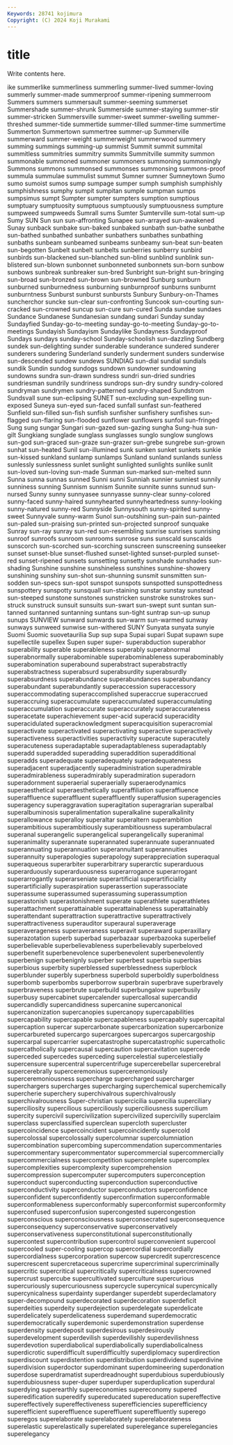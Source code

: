 ```yaml
---
Keywords: 28741 kojimura
Copyright: (C) 2024 Koji Murakami
---
```


# title

Write contents here.



ike
summerlike summerliness summerling summer-lived summer-loving summerly summer-made summerproof summer-ripening summerroom
Summers summers summersault summer-seeming summerset Summershade summer-shrunk Summerside summer-staying summer-stir
summer-stricken Summersville summer-sweet summer-swelling summer-threshed summer-tide summertide summer-tilled summer-time summertime
Summerton Summertown summertree summer-up Summerville summerward summer-weight summerweight summerwood summery
summing summings summing-up summist Summit summit summital summitless summitries summitry
summits Summitville summity summon summonable summoned summoner summoners summoning summoningly
Summons summons summonsed summonses summonsing summons-proof summula summulae summulist summut
Sumner sumner Sumneytown Sumo sumo sumoist sumos sump sumpage sumper
sumph sumphish sumphishly sumphishness sumphy sumpit sumpitan sumple sumpman sumps
sumpsimus sumpt Sumpter sumpter sumpters sumption sumptious sumptuary sumptuosity sumptuous
sumptuously sumptuousness sumpture sumpweed sumpweeds Sumrall sums Sumter Sumterville sum-total
sum-up Sumy SUN Sun sun sun-affronting Sunapee sun-arrayed sun-awakened Sunay
sunback sunbake sun-baked sunbaked sunbath sun-bathe sunbathe sun-bathed sunbathed sunbather
sunbathers sunbathes sunbathing sunbaths sunbeam sunbeamed sunbeams sunbeamy sun-beat sun-beaten
sun-begotten Sunbelt sunbelt sunbelts sunberries sunberry sunbird sunbirds sun-blackened sun-blanched
sun-blind sunblind sunblink sun-blistered sun-blown sunbonnet sunbonneted sunbonnets sun-born sunbow
sunbows sunbreak sunbreaker sun-bred Sunbright sun-bright sun-bringing sun-broad sun-bronzed sun-brown
sun-browned Sunburg sunburn sunburned sunburnedness sunburning sunburnproof sunburns sunburnt sunburntness
Sunburst sunburst sunbursts Sunbury Sunbury-on-Thames suncherchor suncke sun-clear sun-confronting Suncook
sun-courting sun-cracked sun-crowned suncup sun-cure sun-cured Sunda sundae sundaes Sundance
Sundanese Sundanesian sundang sundari Sunday sunday Sundayfied Sunday-go-to-meeting sunday-go-to-meeting Sunday-go-to-meetings
Sundayish Sundayism Sundaylike Sundayness Sundayproof Sundays sundays sunday-school Sunday-schoolish sun-dazzling
Sundberg sundek sun-delighting sunder sunderable sunderance sundered sunderer sunderers sundering
Sunderland sunderly sunderment sunders sunderwise sun-descended sundew sundews SUNDIAG sun-dial
sundial sundials sundik Sundin sundog sundogs sundown sundowner sundowning sundowns
sundra sun-drawn sundress sundri sun-dried sundries sundriesman sundrily sundriness sundrops
sun-dry sundry sundry-colored sundryman sundrymen sundry-patterned sundry-shaped Sundstrom Sundsvall sune
sun-eclipsing SUNET sun-excluding sun-expelling sun-exposed Suneya sun-eyed sun-faced sunfall sunfast
sun-feathered Sunfield sun-filled sun-fish sunfish sunfisher sunfishery sunfishes sun-flagged sun-flaring
sun-flooded sunflower sunflowers sunfoil sun-fringed Sung sung sungar Sungari sun-gazed
sun-gazing sungha Sung-hua sun-gilt Sungkiang sunglade sunglass sunglasses sunglo sunglow
sunglows sun-god sun-graced sun-graze sun-grazer sun-grebe sungrebe sun-grown sunhat sun-heated
Sunil sun-illumined sunk sunken sunket sunkets sunkie sun-kissed sunkland sunlamp
sunlamps Sunland sunland sunlands sunless sunlessly sunlessness sunlet sunlight sunlighted
sunlights sunlike sunlit sun-loved sun-loving sun-made Sunman sun-marked sun-melted sunn
Sunna sunna sunnas sunned Sunni sunni Sunniah sunnier sunniest sunnily
sunniness sunning Sunnism sunnism Sunnite sunnite sunns sunnud sun-nursed Sunny
sunny sunnyasee sunnyasse sunny-clear sunny-colored sunny-faced sunny-haired sunnyhearted sunnyheartedness sunny-looking
sunny-natured sunny-red Sunnyside Sunnysouth sunny-spirited sunny-sweet Sunnyvale sunny-warm Sunol sun-outshining
sun-pain sun-painted sun-paled sun-praising sun-printed sun-projected sunproof sunquake Sunray sun-ray
sunray sun-red sun-resembling sunrise sunrises sunrising sunroof sunroofs sunroom sunrooms
sunrose suns sunscald sunscalds sunscorch sun-scorched sun-scorching sunscreen sunscreening sunseeker
sunset sunset-blue sunset-flushed sunset-lighted sunset-purpled sunset-red sunset-ripened sunsets sunsetting sunsetty
sunshade sunshades sun-shading Sunshine sunshine sunshineless sunshines sunshine-showery sunshining sunshiny
sun-shot sun-shunning sunsmit sunsmitten sun-sodden sun-specs sun-spot sunspot sunspots sunspotted
sunspottedness sunspottery sunspotty sunsquall sun-staining sunstar sunstay sunstead sun-steeped sunstone
sunstones sunstricken sunstroke sunstrokes sun-struck sunstruck sunsuit sunsuits sun-swart sun-swept
sunt suntan sun-tanned suntanned suntanning suntans sun-tight suntrap sun-up sunup
sunups SUNVIEW sunward sunwards sun-warm sun-warmed sunway sunways sunweed sunwise
sun-withered SUNY Sunyata sunyata sunyie Suomi Suomic suovetaurilia Sup sup
supa Supai supari Supat supawn supe supellectile supellex Supen super
super- superabduction superabhor superability superable superableness superably superabnormal superabnormally superabominable
superabominableness superabominably superabomination superabound superabstract superabstractly superabstractness superabsurd superabsurdity superabsurdly
superabsurdness superabundance superabundances superabundancy superabundant superabundantly superaccession superaccessory superaccommodating superaccomplished
superaccrue superaccrued superaccruing superaccumulate superaccumulated superaccumulating superaccumulation superaccurate superaccurately superaccurateness
superacetate superachievement super-acid superacid superacidity superacidulated superacknowledgment superacquisition superacromial superactivate
superactivated superactivating superactive superactively superactiveness superactivities superactivity superacute superacutely superacuteness
superadaptable superadaptableness superadaptably superadd superadded superadding superaddition superadditional superadds superadequate
superadequately superadequateness superadjacent superadjacently superadministration superadmirable superadmirableness superadmirably superadmiration superadorn
superadornment superaerial superaerially superaerodynamics superaesthetical superaesthetically superaffiliation superaffiuence superaffluence superaffluent
superaffluently superaffusion superagencies superagency superaggravation superagitation superagrarian superalbal superalbuminosis superalimentation
superalkaline superalkalinity superallowance superalloy superaltar superaltern superambition superambitious superambitiously superambitiousness
superambulacral superanal superangelic superangelical superangelically superanimal superanimality superannate superannated superannuate
superannuated superannuating superannuation superannuitant superannuities superannuity superapologies superapology superappreciation superaqual
superaqueous superarbiter superarbitrary superarctic superarduous superarduously superarduousness superarrogance superarrogant superarrogantly
superarseniate superartificial superartificiality superartificially superaspiration superassertion superassociate superassume superassumed superassuming
superassumption superastonish superastonishment superate superathlete superathletes superattachment superattainable superattainableness superattainably
superattendant superattraction superattractive superattractively superattractiveness superauditor superaural superaverage superaverageness superaveraness
superavit superaward superaxillary superazotation superb superbad superbazaar superbazooka superbelief superbelievable
superbelievableness superbelievably superbeloved superbenefit superbenevolence superbenevolent superbenevolently superbenign superbenignly superber
superbest superbia superbias superbious superbity superblessed superblessedness superblock superblunder superbly
superbness superbold superboldly superboldness superbomb superbombs superborrow superbrain superbrave superbravely
superbraveness superbrute superbuild superbungalow superbusily superbusy supercabinet supercalender supercallosal supercandid
supercandidly supercandidness supercanine supercanonical supercanonization supercanopies supercanopy supercapabilities supercapability supercapable
supercapableness supercapably supercapital supercaption supercar supercarbonate supercarbonization supercarbonize supercarbureted supercargo
supercargoes supercargos supercargoship supercarpal supercarrier supercatastrophe supercatastrophic supercatholic supercatholically supercausal
supercaution supercavitation supercede superceded supercedes superceding supercelestial supercelestially supercensure supercentral
supercentrifuge supercerebellar supercerebral supercerebrally superceremonious superceremoniously superceremoniousness supercharge supercharged supercharger
superchargers supercharges supercharging superchemical superchemically supercherie superchery superchivalrous superchivalrously superchivalrousness
Super-christian supercicilia supercilia superciliary superciliosity supercilious superciliously superciliousness supercilium supercity
supercivil supercivilization supercivilized supercivilly superclaim superclass superclassified superclean supercloth supercluster
supercoincidence supercoincident supercoincidently supercold supercolossal supercolossally supercolumnar supercolumniation supercombination supercombing
supercommendation supercommentaries supercommentary supercommentator supercommercial supercommercially supercommercialness supercompetition supercomplete supercomplex
supercomplexities supercomplexity supercomprehension supercompression supercomputer supercomputers superconception superconduct superconducting superconduction
superconductive superconductivity superconductor superconductors superconfidence superconfident superconfidently superconfirmation superconformable superconformableness
superconformably superconformist superconformity superconfused superconfusion supercongested supercongestion superconscious superconsciousness superconsecrated
superconsequence superconsequency superconservative superconservatively superconservativeness superconstitutional superconstitutionally supercontest supercontribution supercontrol
superconvenient supercool supercooled super-cooling supercop supercordial supercordially supercordialness supercorporation supercow
supercredit supercrescence supercrescent supercretaceous supercrime supercriminal supercriminally supercritic supercritical supercritically
supercriticalness supercrowned supercrust supercube supercultivated superculture supercurious supercuriously supercuriousness supercycle
supercynical supercynically supercynicalness superdainty superdanger superdebt superdeclamatory super-decompound superdecorated superdecoration
superdeficit superdeities superdeity superdejection superdelegate superdelicate superdelicately superdelicateness superdemand superdemocratic
superdemocratically superdemonic superdemonstration superdense superdensity superdeposit superdesirous superdesirously superdevelopment superdevilish
superdevilishly superdevilishness superdevotion superdiabolical superdiabolically superdiabolicalness superdicrotic superdifficult superdifficultly superdiplomacy
superdirection superdiscount superdistention superdistribution superdividend superdivine superdivision superdoctor superdominant superdomineering
superdonation superdose superdramatist superdreadnought superdubious superdubiously superdubiousness super-duper superduper superduplication
superdural superdying superearthly supereconomies supereconomy supered superedification superedify supereducated supereducation
supereffective supereffectively supereffectiveness superefficiencies superefficiency superefficient supereffluence supereffluent supereffluently superego
superegos superelaborate superelaborately superelaborateness superelastic superelastically superelated superelegance superelegancies superelegancy
